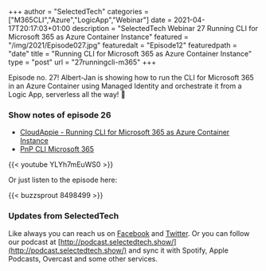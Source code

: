+++
author = "SelectedTech"
categories = ["M365CLI","Azure","LogicApp","Webinar"]
date = 2021-04-17T20:17:03+01:00
description = "SelectedTech Webinar 27 Running CLI for Microsoft 365 as Azure Container Instance"
featured = "/img/2021/Episode027.jpg"
featuredalt = "Episode12"
featuredpath = "date"
title = "Running CLI for Microsoft 365 as Azure Container Instance"
type = "post"
url = "27runningcli-m365"
+++

Episode no. 27! Albert-Jan is showing how to run the CLI for Microsoft 365 in an Azure Container using Managed Identity and orchestrate it from a Logic App, serverless all the way! 🚀

### Show notes of episode 26

- [CloudAppie - Running CLI for Microsoft 365 as Azure Container Instance](https://www.cloudappie.nl/running-m365-cli-container-instances/)
- [PnP CLI Microsoft 365](https://pnp.github.io/cli-microsoft365/)

{{< youtube YLYh7mEuWS0 >}}

Or just listen to the episode here:

{{< buzzsprout 8498499 >}}

### Updates from SelectedTech

Like always you can reach us on [Facebook](https://www.facebook.com/SelectedTechPage/) and [Twitter](https://twitter.com/selectedtech). Or you can follow our podcast at [http://podcast.selectedtech.show/](http://podcast.selectedtech.show/) and sync it with Spotify, Apple Podcasts, Overcast and some other services.
